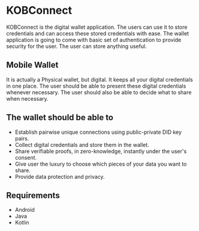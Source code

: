 # KOBConnect
KOBConnect is the digital wallet application. The users can use it to store credentials and can access these stored credentials with ease. The wallet application is going to come with basic set of authentication to provide security for the user.
The user can store anything useful.

## Mobile Wallet
It is actually a Physical wallet, but digital. It keeps all your digital credentials in one place. The user should be able to present these digital credentials whenever necessary. The user should also be able to decide what to share when necessary.

## The wallet should be able to
- Establish pairwise unique connections using public-private DID key pairs.
- Collect digital credentials and store them in the wallet.
- Share verifiable proofs, in zero-knowledge, instantly under the user's consent.
- Give user the luxury to choose which pieces of your data you want to share.
- Provide data protection and privacy.

## Requirements
- Android 
- Java
- Kotlin



